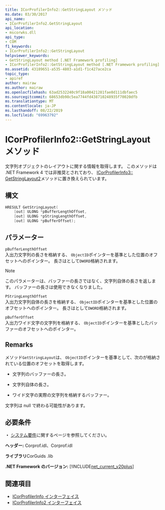 ```yaml
---
title: ICorProfilerInfo2::GetStringLayout メソッド
ms.date: 03/30/2017
api_name:
- ICorProfilerInfo2.GetStringLayout
api_location:
- mscorwks.dll
api_type:
- COM
f1_keywords:
- ICorProfilerInfo2::GetStringLayout
helpviewer_keywords:
- GetStringLayout method [.NET Framework profiling]
- ICorProfilerInfo2::GetStringLayout method [.NET Framework profiling]
ms.assetid: 43189651-a535-4803-a1d1-f1c427ace2ca
topic_type:
- apiref
author: mairaw
ms.author: mairaw
ms.openlocfilehash: 63ad2532240c9f18a00421281fae0d111dbfaec5
ms.sourcegitcommit: 68653db98c5ea7744fd438710248935f70020dfb
ms.translationtype: MT
ms.contentlocale: ja-JP
ms.lasthandoff: 08/22/2019
ms.locfileid: "69963792"
---
```

# <a name="icorprofilerinfo2getstringlayout-method"></a>ICorProfilerInfo2::GetStringLayout メソッド
文字列オブジェクトのレイアウトに関する情報を取得します。 このメソッドは .NET Framework 4 では非推奨とされており、 [ICorProfilerInfo3:: GetStringLayout2](../../../../docs/framework/unmanaged-api/profiling/icorprofilerinfo3-getstringlayout2-method.md)メソッドに置き換えられています。  
  
## <a name="syntax"></a>構文  
  
```cpp  
HRESULT GetStringLayout(  
    [out] ULONG *pBufferLengthOffset,  
    [out] ULONG *pStringLengthOffset,  
    [out] ULONG *pBufferOffset);  
```  
  
## <a name="parameters"></a>パラメーター  
 `pBufferLengthOffset`  
 入出力文字列の長さを格納する、 `ObjectID`ポインターを基準とした位置のオフセットへのポインター。 長さはとして`DWORD`格納されます。  
  
> [!NOTE]
> このパラメーターは、バッファーの長さではなく、文字列自体の長さを返します。 バッファーの長さは使用できなくなりました。  
  
 `PStringLengthOffset`  
 入出力文字列自体の長さを格納する、 `ObjectID`ポインターを基準とした位置のオフセットへのポインター。 長さはとして`DWORD`格納されます。  
  
 `pBufferOffset`  
 入出力ワイド文字の文字列を格納する、 `ObjectID`ポインターを基準としたバッファーのオフセットへのポインター。  
  
## <a name="remarks"></a>Remarks  
 メソッド`GetStringLayout`は、 `ObjectID`ポインターを基準として、次のが格納されている位置のオフセットを取得します。  
  
- 文字列のバッファーの長さ。  
  
- 文字列自体の長さ。  
  
- ワイド文字の実際の文字列を格納するバッファー。  
  
 文字列は null で終わる可能性があります。  
  
## <a name="requirements"></a>必要条件  
 **・** [システム要件](../../../../docs/framework/get-started/system-requirements.md)に関するページを参照してください。  
  
 **ヘッダー:** Corprof.idl、Corprof.idl  
  
 **ライブラリ**CorGuids .lib  
  
 **.NET Framework のバージョン:** [!INCLUDE[net_current_v20plus](../../../../includes/net-current-v20plus-md.md)]  
  
## <a name="see-also"></a>関連項目

- [ICorProfilerInfo インターフェイス](../../../../docs/framework/unmanaged-api/profiling/icorprofilerinfo-interface.md)
- [ICorProfilerInfo2 インターフェイス](../../../../docs/framework/unmanaged-api/profiling/icorprofilerinfo2-interface.md)
